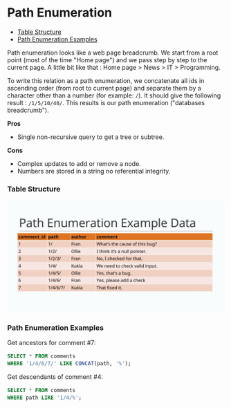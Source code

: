 # Path Enumeration

* [Table Structure](#table-structure)
* [Path Enumeration Examples](#path-enumeration-examples)

Path enumeration looks like a web page breadcrumb. We start from a root point (most of the time "Home page") and we pass step by step to the current page. A little bit like that : Home page > News > IT > Programming.

To write this relation as a path enumeration, we concatenate all ids in ascending order (from root to current page) and separate them by a character other than a number (for example: `/`). It should give the following result : `/1/5/10/40/`. This results is our path enumeration ("databases breadcrumb").

**Pros**
* Single non-recursive query to get a tree or subtree.

**Cons**
* Complex updates to add or remove a node.
* Numbers are stored in a string no referential integrity.

### Table Structure
![Path Enumeration Table Structure](../files/path_enumeration_data_structure.png)

### Path Enumeration Examples
Get ancestors for comment #7:
```sql
SELECT * FROM comments
WHERE '1/4/6/7/' LIKE CONCAT(path, '%');
```

Get descendants of comment #4:
```sql
SELECT * FROM comments
WHERE path LIKE '1/4/%';
```
